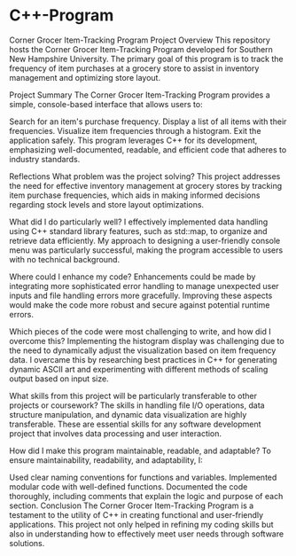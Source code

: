 # C++-Program
Corner Grocer Item-Tracking Program
Project Overview
This repository hosts the Corner Grocer Item-Tracking Program developed for Southern New Hampshire University. The primary goal of this program is to track the frequency of item purchases at a grocery store to assist in inventory management and optimizing store layout.

Project Summary
The Corner Grocer Item-Tracking Program provides a simple, console-based interface that allows users to:

Search for an item's purchase frequency.
Display a list of all items with their frequencies.
Visualize item frequencies through a histogram.
Exit the application safely.
This program leverages C++ for its development, emphasizing well-documented, readable, and efficient code that adheres to industry standards.

Reflections
What problem was the project solving?
This project addresses the need for effective inventory management at grocery stores by tracking item purchase frequencies, which aids in making informed decisions regarding stock levels and store layout optimizations.

What did I do particularly well?
I effectively implemented data handling using C++ standard library features, such as std::map, to organize and retrieve data efficiently. My approach to designing a user-friendly console menu was particularly successful, making the program accessible to users with no technical background.

Where could I enhance my code?
Enhancements could be made by integrating more sophisticated error handling to manage unexpected user inputs and file handling errors more gracefully. Improving these aspects would make the code more robust and secure against potential runtime errors.

Which pieces of the code were most challenging to write, and how did I overcome this?
Implementing the histogram display was challenging due to the need to dynamically adjust the visualization based on item frequency data. I overcame this by researching best practices in C++ for generating dynamic ASCII art and experimenting with different methods of scaling output based on input size.

What skills from this project will be particularly transferable to other projects or coursework?
The skills in handling file I/O operations, data structure manipulation, and dynamic data visualization are highly transferable. These are essential skills for any software development project that involves data processing and user interaction.

How did I make this program maintainable, readable, and adaptable?
To ensure maintainability, readability, and adaptability, I:

Used clear naming conventions for functions and variables.
Implemented modular code with well-defined functions.
Documented the code thoroughly, including comments that explain the logic and purpose of each section.
Conclusion
The Corner Grocer Item-Tracking Program is a testament to the utility of C++ in creating functional and user-friendly applications. This project not only helped in refining my coding skills but also in understanding how to effectively meet user needs through software solutions.

